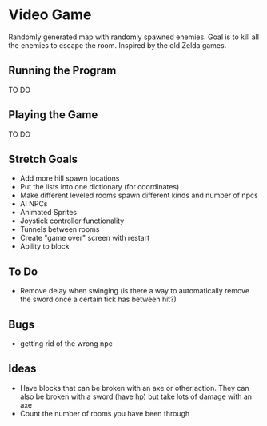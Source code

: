 # Video Game
Randomly generated map with randomly spawned enemies. Goal is to kill all the enemies to escape the room.
Inspired by the old Zelda games.

## Running the Program
TO DO

## Playing the Game
TO DO

## Stretch Goals
* Add more hill spawn locations
* Put the lists into one dictionary (for coordinates)
* Make different leveled rooms spawn different kinds and number of npcs
* AI NPCs
* Animated Sprites
* Joystick controller functionality
* Tunnels between rooms
* Create "game over" screen with restart
* Ability to block

## To Do
* Remove delay when swinging (is there a way to automatically remove the sword once a certain tick has between hit?)

## Bugs
* getting rid of the wrong npc

## Ideas
* Have blocks that can be broken with an axe or other action. They can also
be broken with a sword (have hp) but
take lots of damage with an axe
* Count the number of rooms you have been through

